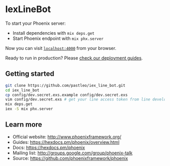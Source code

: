 # IexLineBot

To start your Phoenix server:

  * Install dependencies with `mix deps.get`
  * Start Phoenix endpoint with `mix phx.server`

Now you can visit [`localhost:4000`](http://localhost:4000) from your browser.

Ready to run in production? Please [check our deployment guides](https://hexdocs.pm/phoenix/deployment.html).

## Getting started

```bash
git clone https://github.com/pastleo/iex_line_bot.git
cd iex_line_bot
cp config/dev.secret.exs.example config/dev.secret.exs
vim config/dev.secret.exs # get your line access token from line developer console
mix deps.get
iex -S mix phx.server
```

## Learn more

  * Official website: http://www.phoenixframework.org/
  * Guides: https://hexdocs.pm/phoenix/overview.html
  * Docs: https://hexdocs.pm/phoenix
  * Mailing list: http://groups.google.com/group/phoenix-talk
  * Source: https://github.com/phoenixframework/phoenix
